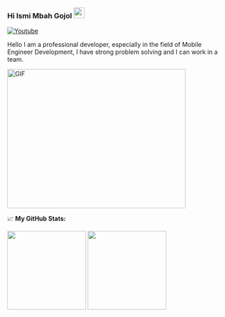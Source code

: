 ### Hi Ismi Mbah Gojol <img src="https://media.giphy.com/media/hvRJCLFzcasrR4ia7z/giphy.gif" width="25px">

<a href="https://www.youtube.com/channel/UCT-euivlQSi0eiz7bxcI_EA?sub_confirmation=1"><img alt="Youtube" title="Youtube" src="https://img.shields.io/badge/-Subscribe-red?style=for-the-badge&logo=youtube&logoColor=white"/></a> 

Hello I am a professional developer, especially in the field of Mobile Engineer Development, I have strong problem solving and I can work in a team.

<img align="center" alt="GIF" src="https://github.com/Gapur/Gapur/blob/master/coding.gif?raw=true" width="408" height="318" />

📈 **My GitHub Stats:**

<p>
  <img height="180em" src="https://github-readme-stats.vercel.app/api?username=knalbdev&show_icons=true&hide_border=true&&count_private=true&include_all_commits=true" />
  <img height="180em" src="https://github-readme-stats.vercel.app/api/top-langs/?username=knalbdev&exclude_repo=KNN-Image-Classification&show_icons=true&hide_border=true&layout=compact&langs_count=8"/>
</p>

